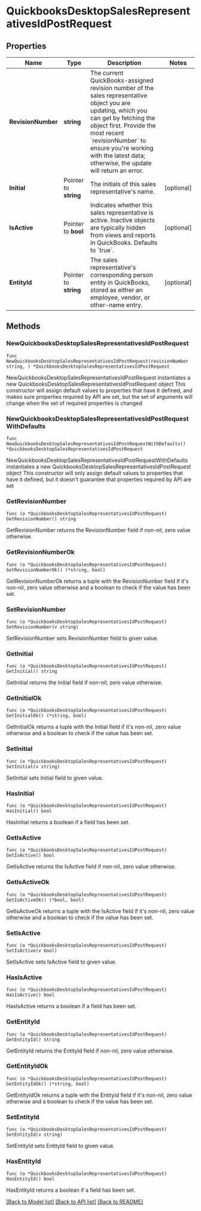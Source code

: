# QuickbooksDesktopSalesRepresentativesIdPostRequest

## Properties

Name | Type | Description | Notes
------------ | ------------- | ------------- | -------------
**RevisionNumber** | **string** | The current QuickBooks-assigned revision number of the sales representative object you are updating, which you can get by fetching the object first. Provide the most recent &#x60;revisionNumber&#x60; to ensure you&#39;re working with the latest data; otherwise, the update will return an error. | 
**Initial** | Pointer to **string** | The initials of this sales representative&#39;s name. | [optional] 
**IsActive** | Pointer to **bool** | Indicates whether this sales representative is active. Inactive objects are typically hidden from views and reports in QuickBooks. Defaults to &#x60;true&#x60;. | [optional] 
**EntityId** | Pointer to **string** | The sales representative&#39;s corresponding person entity in QuickBooks, stored as either an employee, vendor, or other-name entry. | [optional] 

## Methods

### NewQuickbooksDesktopSalesRepresentativesIdPostRequest

`func NewQuickbooksDesktopSalesRepresentativesIdPostRequest(revisionNumber string, ) *QuickbooksDesktopSalesRepresentativesIdPostRequest`

NewQuickbooksDesktopSalesRepresentativesIdPostRequest instantiates a new QuickbooksDesktopSalesRepresentativesIdPostRequest object
This constructor will assign default values to properties that have it defined,
and makes sure properties required by API are set, but the set of arguments
will change when the set of required properties is changed

### NewQuickbooksDesktopSalesRepresentativesIdPostRequestWithDefaults

`func NewQuickbooksDesktopSalesRepresentativesIdPostRequestWithDefaults() *QuickbooksDesktopSalesRepresentativesIdPostRequest`

NewQuickbooksDesktopSalesRepresentativesIdPostRequestWithDefaults instantiates a new QuickbooksDesktopSalesRepresentativesIdPostRequest object
This constructor will only assign default values to properties that have it defined,
but it doesn't guarantee that properties required by API are set

### GetRevisionNumber

`func (o *QuickbooksDesktopSalesRepresentativesIdPostRequest) GetRevisionNumber() string`

GetRevisionNumber returns the RevisionNumber field if non-nil, zero value otherwise.

### GetRevisionNumberOk

`func (o *QuickbooksDesktopSalesRepresentativesIdPostRequest) GetRevisionNumberOk() (*string, bool)`

GetRevisionNumberOk returns a tuple with the RevisionNumber field if it's non-nil, zero value otherwise
and a boolean to check if the value has been set.

### SetRevisionNumber

`func (o *QuickbooksDesktopSalesRepresentativesIdPostRequest) SetRevisionNumber(v string)`

SetRevisionNumber sets RevisionNumber field to given value.


### GetInitial

`func (o *QuickbooksDesktopSalesRepresentativesIdPostRequest) GetInitial() string`

GetInitial returns the Initial field if non-nil, zero value otherwise.

### GetInitialOk

`func (o *QuickbooksDesktopSalesRepresentativesIdPostRequest) GetInitialOk() (*string, bool)`

GetInitialOk returns a tuple with the Initial field if it's non-nil, zero value otherwise
and a boolean to check if the value has been set.

### SetInitial

`func (o *QuickbooksDesktopSalesRepresentativesIdPostRequest) SetInitial(v string)`

SetInitial sets Initial field to given value.

### HasInitial

`func (o *QuickbooksDesktopSalesRepresentativesIdPostRequest) HasInitial() bool`

HasInitial returns a boolean if a field has been set.

### GetIsActive

`func (o *QuickbooksDesktopSalesRepresentativesIdPostRequest) GetIsActive() bool`

GetIsActive returns the IsActive field if non-nil, zero value otherwise.

### GetIsActiveOk

`func (o *QuickbooksDesktopSalesRepresentativesIdPostRequest) GetIsActiveOk() (*bool, bool)`

GetIsActiveOk returns a tuple with the IsActive field if it's non-nil, zero value otherwise
and a boolean to check if the value has been set.

### SetIsActive

`func (o *QuickbooksDesktopSalesRepresentativesIdPostRequest) SetIsActive(v bool)`

SetIsActive sets IsActive field to given value.

### HasIsActive

`func (o *QuickbooksDesktopSalesRepresentativesIdPostRequest) HasIsActive() bool`

HasIsActive returns a boolean if a field has been set.

### GetEntityId

`func (o *QuickbooksDesktopSalesRepresentativesIdPostRequest) GetEntityId() string`

GetEntityId returns the EntityId field if non-nil, zero value otherwise.

### GetEntityIdOk

`func (o *QuickbooksDesktopSalesRepresentativesIdPostRequest) GetEntityIdOk() (*string, bool)`

GetEntityIdOk returns a tuple with the EntityId field if it's non-nil, zero value otherwise
and a boolean to check if the value has been set.

### SetEntityId

`func (o *QuickbooksDesktopSalesRepresentativesIdPostRequest) SetEntityId(v string)`

SetEntityId sets EntityId field to given value.

### HasEntityId

`func (o *QuickbooksDesktopSalesRepresentativesIdPostRequest) HasEntityId() bool`

HasEntityId returns a boolean if a field has been set.


[[Back to Model list]](../README.md#documentation-for-models) [[Back to API list]](../README.md#documentation-for-api-endpoints) [[Back to README]](../README.md)



